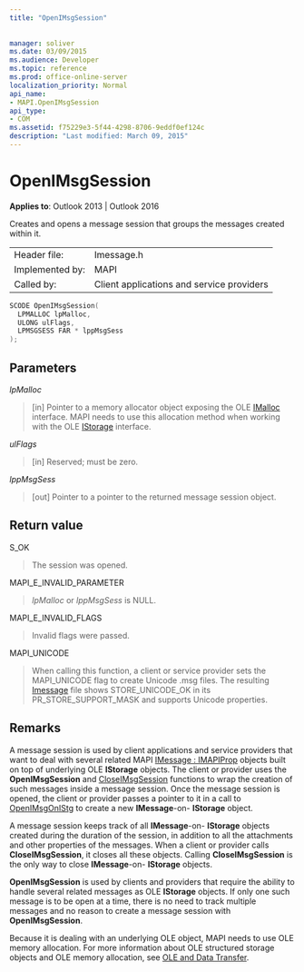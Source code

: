 ```yaml
---
title: "OpenIMsgSession"
 
 
manager: soliver
ms.date: 03/09/2015
ms.audience: Developer
ms.topic: reference
ms.prod: office-online-server
localization_priority: Normal
api_name:
- MAPI.OpenIMsgSession
api_type:
- COM
ms.assetid: f75229e3-5f44-4298-8706-9eddf0ef124c
description: "Last modified: March 09, 2015"
---
```


# OpenIMsgSession

  
  
**Applies to**: Outlook 2013 | Outlook 2016 
  
Creates and opens a message session that groups the messages created within it. 
  
|||
|:-----|:-----|
|Header file:  <br/> |Imessage.h  <br/> |
|Implemented by:  <br/> |MAPI  <br/> |
|Called by:  <br/> |Client applications and service providers  <br/> |
   
```cpp
SCODE OpenIMsgSession(
  LPMALLOC lpMalloc,
  ULONG ulFlags,
  LPMSGSESS FAR * lppMsgSess
);
```

## Parameters

 _lpMalloc_
  
> [in] Pointer to a memory allocator object exposing the OLE [IMalloc](https://docs.microsoft.com/en-us/windows/desktop/api/objidl/nn-objidl-imalloc) interface. MAPI needs to use this allocation method when working with the OLE [IStorage](https://docs.microsoft.com/en-us/windows/desktop/api/objidl/nn-objidl-istorage) interface. 
    
 _ulFlags_
  
> [in] Reserved; must be zero. 
    
 _lppMsgSess_
  
> [out] Pointer to a pointer to the returned message session object.
    
## Return value

S_OK
  
> The session was opened.
    
MAPI_E_INVALID_PARAMETER
  
>  _lpMalloc_ or  _lppMsgSess_ is NULL. 
    
MAPI_E_INVALID_FLAGS
  
> Invalid flags were passed.
    
MAPI_UNICODE
  
> When calling this function, a client or service provider sets the MAPI_UNICODE flag to create Unicode .msg files. The resulting [Imessage](imessageimapiprop.md) file shows STORE_UNICODE_OK in its PR_STORE_SUPPORT_MASK and supports Unicode properties. 
    
## Remarks

A message session is used by client applications and service providers that want to deal with several related MAPI [IMessage : IMAPIProp](imessageimapiprop.md) objects built on top of underlying OLE **IStorage** objects. The client or provider uses the **OpenIMsgSession** and [CloseIMsgSession](closeimsgsession.md) functions to wrap the creation of such messages inside a message session. Once the message session is opened, the client or provider passes a pointer to it in a call to [OpenIMsgOnIStg](openimsgonistg.md) to create a new **IMessage**-on- **IStorage** object. 
  
A message session keeps track of all **IMessage**-on- **IStorage** objects created during the duration of the session, in addition to all the attachments and other properties of the messages. When a client or provider calls **CloseIMsgSession**, it closes all these objects. Calling **CloseIMsgSession** is the only way to close **IMessage**-on- **IStorage** objects. 
  
 **OpenIMsgSession** is used by clients and providers that require the ability to handle several related messages as OLE **IStorage** objects. If only one such message is to be open at a time, there is no need to track multiple messages and no reason to create a message session with **OpenIMsgSession**. 
  
Because it is dealing with an underlying OLE object, MAPI needs to use OLE memory allocation. For more information about OLE structured storage objects and OLE memory allocation, see [OLE and Data Transfer](http://msdn.microsoft.com/library/d4a57956-37ba-44ca-8efc-bf617ad5e77b.aspx). 
  

